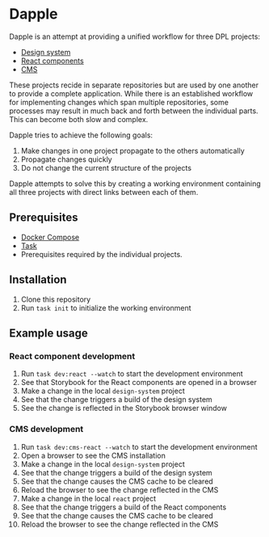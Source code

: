 # Dapple

Dapple is an attempt at providing a unified workflow for three DPL projects:

- [Design system](https://github.com/danskernesdigitalebibliotek/dpl-design-system)
- [React components](https://github.com/danskernesdigitalebibliotek/dpl-react)
- [CMS](https://github.com/danskernesdigitalebibliotek/dpl-cms)

These projects recide in separate repositories but are used by one another to 
provide a complete application. While there is an established workflow for
implementing changes which span multiple repositories, some processes may
result in much back and forth between the individual parts. This can become
both slow and complex.

Dapple tries to achieve the following goals:

1. Make changes in one project propagate to the others automatically
2. Propagate changes quickly
3. Do not change the current structure of the projects

Dapple attempts to solve this by creating a working environment containing all
three projects with direct links between each of them.

## Prerequisites

- [Docker Compose](https://docs.docker.com/compose/install/)
- [Task](https://taskfile.dev/#/installation)
- Prerequisites required by the individual projects.

## Installation

1. Clone this repository
2. Run `task init` to initialize the working environment

## Example usage

### React component development

1. Run `task dev:react --watch` to start the development environment
2. See that Storybook for the React components are opened in a browser
3. Make a change in the local `design-system` project
4. See that the change triggers a build of the design system
5. See the change is reflected in the Storybook browser window

### CMS development

1. Run `task dev:cms-react --watch` to start the development environment
2. Open a browser to see the CMS installation
3. Make a change in the local `design-system` project
4. See that the change triggers a build of the design system
5. See that the change causes the CMS cache to be cleared
6. Reload the browser to see the change reflected in the CMS
7. Make a change in the local `react` project
8. See that the change triggers a build of the React components
9. See that the change causes the CMS cache to be cleared
10. Reload the browser to see the change reflected in the CMS